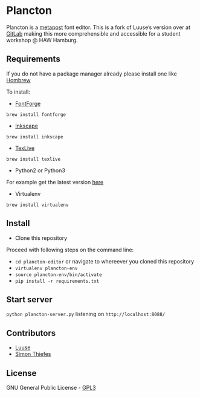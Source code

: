 # Plancton
Plancton is a [metapost](https://en.wikipedia.org/wiki/MetaPost) font editor.
This is a fork of Luuse’s version over at [GitLab](https://gitlab.com/Luuse/plancton/plancton-editor) making this more comprehensible and accessible for a student workshop @ HAW Hamburg.

## Requirements
If you do not have a package manager already please install one like [Hombrew](https://brew.sh)
 
To install:
 * [FontForge](https://fontforge.org/)
 
```brew install fontforge```

 * [Inkscape](https://inkscape.org/)

```brew install inkscape```

 * [TexLive](https://tug.org/texlive/)

```brew install texlive```

 * Python2 or Python3

For example get the latest version [here](https://www.python.org/downloads/)

 * Virtualenv

```brew install virtualenv```

## Install

 * Clone this repository

Proceed with following steps on the command line:
 * `cd plancton-editor` or navigate to whereever you cloned this repository
 * `virtualenv plancton-env`
 * `source plancton-env/bin/activate`
 * `pip install -r requirements.txt`

## Start server

`python plancton-server.py` listening on `http://localhost:8088/`

## Contributors
* [Luuse](http://www.luuse.io/)
* [Simon Thiefes](https://simonthiefes.de)

## License

GNU General Public License - [GPL3](https://www.gnu.org/licenses/gpl-3.0.en.html)


